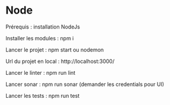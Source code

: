 # Node

Prérequis : installation NodeJs

Installer les modules : npm i

Lancer le projet : npm start ou nodemon

Url du projet en local : http://localhost:3000/


Lancer le linter : npm run lint 

Lancer sonar : npm run sonar (demander les credentials pour UI)

Lancer les tests :  npm run test
